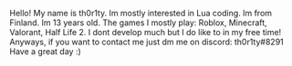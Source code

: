 Hello! My name is th0r1ty. Im mostly interested in Lua coding. Im from Finland. Im 13 years old.
The games I mostly play: Roblox, Minecraft, Valorant, Half Life 2.
I dont develop much but I do like to in my free time!
Anyways, if you want to contact me just dm me on discord: th0r1ty#8291
Have a great day :)
